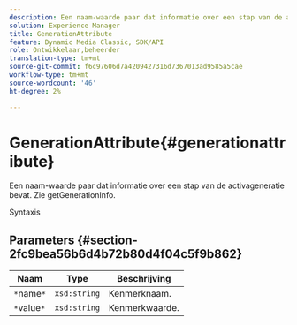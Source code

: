 ```yaml
---
description: Een naam-waarde paar dat informatie over een stap van de activageneratie bevat. Zie getGenerationInfo.
solution: Experience Manager
title: GenerationAttribute
feature: Dynamic Media Classic, SDK/API
role: Ontwikkelaar,beheerder
translation-type: tm+mt
source-git-commit: f6c97606d7a4209427316d7367013ad9585a5cae
workflow-type: tm+mt
source-wordcount: '46'
ht-degree: 2%

---
```



# GenerationAttribute{#generationattribute}

Een naam-waarde paar dat informatie over een stap van de activageneratie bevat. Zie getGenerationInfo.

Syntaxis

## Parameters {#section-2fc9bea56b6d4b72b80d4f04c5f9b862}

| Naam | Type | Beschrijving |
|---|---|---|
| `*`name`*` | `xsd:string` | Kenmerknaam. |
| `*`value`*` | `xsd:string` | Kenmerkwaarde. |

